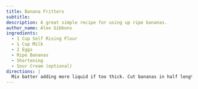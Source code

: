```yaml
---
title: Banana Fritters
subtitle:
description: A great simple recipe for using up ripe bananas.
author_name: Alex Gibbons
ingredients:
  - 1 Cup Self Rising Flour
  - ¾ Cup Milk
  - 2 Eggs
  - Ripe Bananas
  - Shortening
  - Sour Cream (optional)
directions: |
  Mix batter adding more liquid if too thick. Cut bananas in half length-wise and then into 2 inch long pieces. Heat Shortening in pan, dip bananas in batter, and cook in pan. Sprinkle with sugar and serve hot with sour cream.
---
```

